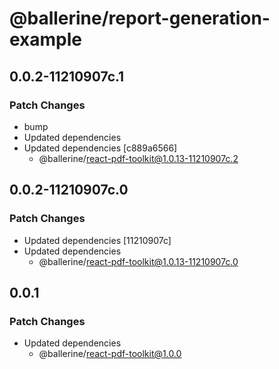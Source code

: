 # @ballerine/report-generation-example

## 0.0.2-11210907c.1

### Patch Changes

- bump
- Updated dependencies
- Updated dependencies [c889a6566]
  - @ballerine/react-pdf-toolkit@1.0.13-11210907c.2

## 0.0.2-11210907c.0

### Patch Changes

- Updated dependencies [11210907c]
- Updated dependencies
  - @ballerine/react-pdf-toolkit@1.0.13-11210907c.0

## 0.0.1

### Patch Changes

- Updated dependencies
  - @ballerine/react-pdf-toolkit@1.0.0
